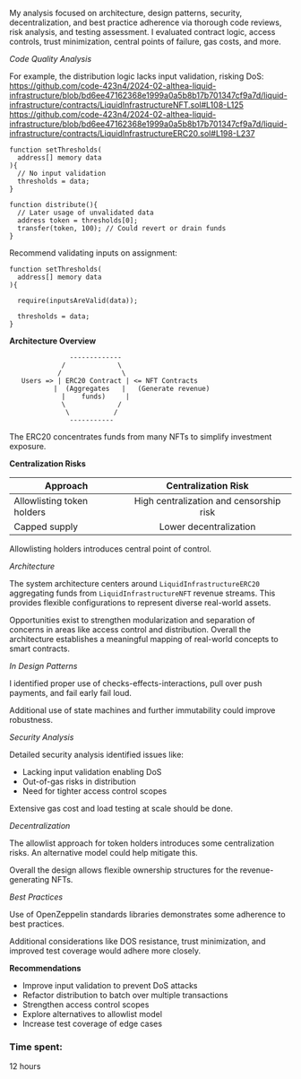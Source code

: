 My analysis focused on architecture, design patterns, security, decentralization, and best practice adherence via thorough code reviews, risk analysis, and testing assessment. I evaluated contract logic, access controls, trust minimization, central points of failure, gas costs, and more.

_Code Quality Analysis_

For example, the distribution logic lacks input validation, risking DoS: https://github.com/code-423n4/2024-02-althea-liquid-infrastructure/blob/bd6ee47162368e1999a0a5b8b17b701347cf9a7d/liquid-infrastructure/contracts/LiquidInfrastructureNFT.sol#L108-L125
https://github.com/code-423n4/2024-02-althea-liquid-infrastructure/blob/bd6ee47162368e1999a0a5b8b17b701347cf9a7d/liquid-infrastructure/contracts/LiquidInfrastructureERC20.sol#L198-L237

```solidity
function setThresholds(
  address[] memory data
){
  // No input validation
  thresholds = data; 
}

function distribute(){
  // Later usage of unvalidated data
  address token = thresholds[0]; 
  transfer(token, 100); // Could revert or drain funds
}
```

Recommend validating inputs on assignment:

```solidity 
function setThresholds(
  address[] memory data
){

  require(inputsAreValid(data));
  
  thresholds = data;
}
```

**Architecture Overview**

```solidity
               -------------
             /             \
            /               \ 
   Users => | ERC20 Contract | <= NFT Contracts
           |  (Aggregates   |   (Generate revenue)
             |    funds)     |
             \             /
              \           /
               -----------
```

The ERC20 concentrates funds from many NFTs to simplify investment exposure.

**Centralization Risks**  

| Approach | Centralization Risk |
| ------------- |:-------------:|
| Allowlisting token holders      | High centralization and censorship risk |
| Capped supply | Lower decentralization    |

Allowlisting holders introduces central point of control.

_Architecture_

The system architecture centers around `LiquidInfrastructureERC20` aggregating funds from `LiquidInfrastructureNFT` revenue streams. This provides flexible configurations to represent diverse real-world assets. 

Opportunities exist to strengthen modularization and separation of concerns in areas like access control and distribution. Overall the architecture establishes a meaningful mapping of real-world concepts to smart contracts.

_In Design Patterns_

I identified proper use of checks-effects-interactions, pull over push payments, and fail early fail loud. 

Additional use of state machines and further immutability could improve robustness.

_Security Analysis_

Detailed security analysis identified issues like:

- Lacking input validation enabling DoS
- Out-of-gas risks in distribution
- Need for tighter access control scopes

Extensive gas cost and load testing at scale should be done.

_Decentralization_

The allowlist approach for token holders introduces some centralization risks. An alternative model could help mitigate this.

Overall the design allows flexible ownership structures for the revenue-generating NFTs.

_Best Practices_

Use of OpenZeppelin standards libraries demonstrates some adherence to best practices.

Additional considerations like DOS resistance, trust minimization, and improved test coverage would adhere more closely.

**Recommendations**

- Improve input validation to prevent DoS attacks
- Refactor distribution to batch over multiple transactions 
- Strengthen access control scopes
- Explore alternatives to allowlist model
- Increase test coverage of edge cases

### Time spent:
12 hours